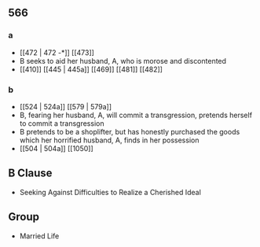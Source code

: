 ## 566
### a
- [[472 | 472 -*]] [[473]] 
- B seeks to aid her husband, A, who is morose and discontented
- [[410]] [[445 | 445a]] [[469]] [[481]] [[482]] 

### b
- [[524 | 524a]] [[579 | 579a]] 
- B, fearing her husband, A, will commit a transgression, pretends herself to commit a transgression
- B pretends to be a shoplifter, but has honestly purchased the goods which her horrified husband, A, finds in her possession
- [[504 | 504a]] [[1050]] 

## B Clause
- Seeking Against Difficulties to Realize a Cherished Ideal

## Group
- Married Life

